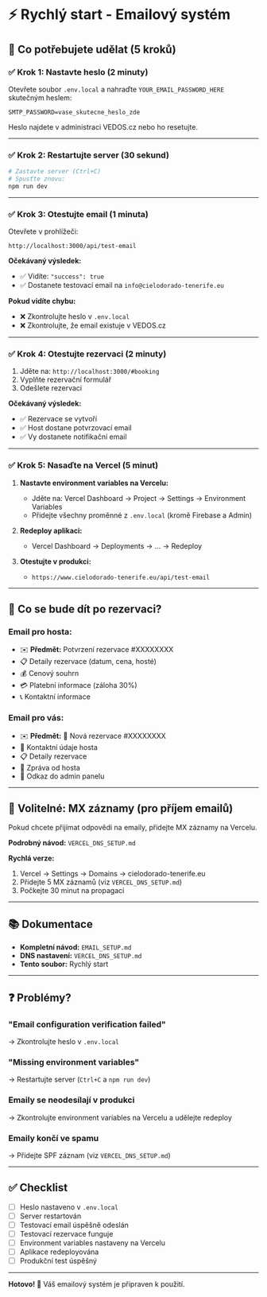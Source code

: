 # ⚡ Rychlý start - Emailový systém

## 🎯 Co potřebujete udělat (5 kroků)

### ✅ Krok 1: Nastavte heslo (2 minuty)

Otevřete soubor `.env.local` a nahraďte `YOUR_EMAIL_PASSWORD_HERE` skutečným heslem:

```env
SMTP_PASSWORD=vase_skutecne_heslo_zde
```

Heslo najdete v administraci VEDOS.cz nebo ho resetujte.

---

### ✅ Krok 2: Restartujte server (30 sekund)

```bash
# Zastavte server (Ctrl+C)
# Spusťte znovu:
npm run dev
```

---

### ✅ Krok 3: Otestujte email (1 minuta)

Otevřete v prohlížeči:
```
http://localhost:3000/api/test-email
```

**Očekávaný výsledek:**
- ✅ Vidíte: `"success": true`
- ✅ Dostanete testovací email na `info@cielodorado-tenerife.eu`

**Pokud vidíte chybu:**
- ❌ Zkontrolujte heslo v `.env.local`
- ❌ Zkontrolujte, že email existuje v VEDOS.cz

---

### ✅ Krok 4: Otestujte rezervaci (2 minuty)

1. Jděte na: `http://localhost:3000/#booking`
2. Vyplňte rezervační formulář
3. Odešlete rezervaci

**Očekávaný výsledek:**
- ✅ Rezervace se vytvoří
- ✅ Host dostane potvrzovací email
- ✅ Vy dostanete notifikační email

---

### ✅ Krok 5: Nasaďte na Vercel (5 minut)

1. **Nastavte environment variables na Vercelu:**
   - Jděte na: Vercel Dashboard → Project → Settings → Environment Variables
   - Přidejte všechny proměnné z `.env.local` (kromě Firebase a Admin)
   
2. **Redeploy aplikaci:**
   - Vercel Dashboard → Deployments → ... → Redeploy

3. **Otestujte v produkci:**
   - `https://www.cielodorado-tenerife.eu/api/test-email`

---

## 📧 Co se bude dít po rezervaci?

### Email pro hosta:
- ✉️ **Předmět:** Potvrzení rezervace #XXXXXXXX
- 📋 Detaily rezervace (datum, cena, hosté)
- 💰 Cenový souhrn
- 💳 Platební informace (záloha 30%)
- 📞 Kontaktní informace

### Email pro vás:
- ✉️ **Předmět:** 🔔 Nová rezervace #XXXXXXXX
- 👤 Kontaktní údaje hosta
- 📋 Detaily rezervace
- 💬 Zpráva od hosta
- 🔗 Odkaz do admin panelu

---

## 🔧 Volitelné: MX záznamy (pro příjem emailů)

Pokud chcete přijímat odpovědi na emaily, přidejte MX záznamy na Vercelu.

**Podrobný návod:** `VERCEL_DNS_SETUP.md`

**Rychlá verze:**
1. Vercel → Settings → Domains → cielodorado-tenerife.eu
2. Přidejte 5 MX záznamů (viz `VERCEL_DNS_SETUP.md`)
3. Počkejte 30 minut na propagaci

---

## 📚 Dokumentace

- **Kompletní návod:** `EMAIL_SETUP.md`
- **DNS nastavení:** `VERCEL_DNS_SETUP.md`
- **Tento soubor:** Rychlý start

---

## ❓ Problémy?

### "Email configuration verification failed"
→ Zkontrolujte heslo v `.env.local`

### "Missing environment variables"
→ Restartujte server (`Ctrl+C` a `npm run dev`)

### Emaily se neodesílají v produkci
→ Zkontrolujte environment variables na Vercelu a udělejte redeploy

### Emaily končí ve spamu
→ Přidejte SPF záznam (viz `VERCEL_DNS_SETUP.md`)

---

## ✅ Checklist

- [ ] Heslo nastaveno v `.env.local`
- [ ] Server restartován
- [ ] Testovací email úspěšně odeslán
- [ ] Testovací rezervace funguje
- [ ] Environment variables nastaveny na Vercelu
- [ ] Aplikace redeployována
- [ ] Produkční test úspěšný

---

**Hotovo! 🎉** Váš emailový systém je připraven k použití.

